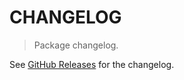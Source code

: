 # CHANGELOG

> Package changelog.

See [GitHub Releases](https://github.com/stdlib-js/random-strided-minstd/releases) for the changelog.